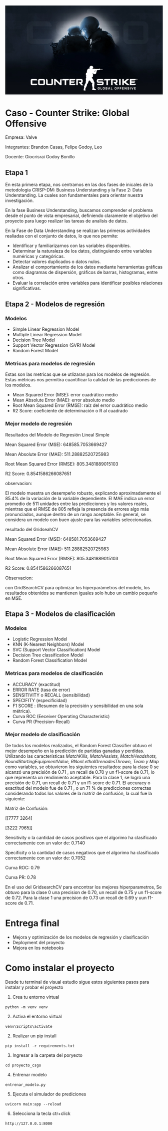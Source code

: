 
![Presentación](https://raw.githubusercontent.com/BrandonLCC/Informe_Tecnico_FMY0100/main/images/imagen-presentacion.webp)

# Caso - Counter Strike: Global Offensive

Empresa: Valve

Integrantes: Brandon Casas, Felipe Godoy, Leo

Docente: Giocrisrai Godoy Bonillo

## Etapa 1  

En esta primera etapa, nos centramos en las dos fases de inicales de la metodologia CRISP-DM: Business Understanding y la Fase 2: Data Understanding. La cuales son fundamentales para orientar nuestra investigación.

En la fase Business Understanding, buscamos comprender el problema desde el punto de vista empresarial, definiendo claramente el objetivo del proyecto para luego realizar las tareas de analisis de datos.

En la Fase de Data Understanding se realizan las primeras actividades realiadas con el conjunto de datos, lo que nos permite:

- Identificar y familiarizarnos con las variables disponibles.
- Determinar la naturaleza de los datos, distinguiendo entre variables numéricas y categóricas.
- Detectar valores duplicados o datos nulos. 
- Analizar el comportamiento de los datos mediante herramientas gráficas como diagramas de dispersión, gráficos de barras, histogramas, entre otros.
- Evaluar la correlación entre variables para identificar posibles relaciones significativas.

## Etapa 2 - Modelos de regresión 

### Modelos 

- Simple Linear Regression Model
- Multiple Linear Regression Model
- Decision Tree Model
- Support Vector Regression (SVR) Model
- Random Forest Model

### Metricas para modelos de regresión

Estas son las metricas que se utlizaran para los modelos de regresión. Estas métricas nos permitira cuantificar la calidad de las predicciones de los modelos.

- Mean Squared Error (MSE): error cuadrático medio 
- Mean Absolute Error (MAE): error absoluto medio 
- Root Mean Squared Error (RMSE): raíz del error cuadrático medio
- R2 Score: coeficiente de determinación o R al cuadrado

### Mejor modelo de regresión
  
Resultados del Modelo de Regresión Lineal Simple

Mean Squared Error (MSE): 648585.7053669427

Mean Absolute Error (MAE): 511.28882520725983

Root Mean Squared Error (RMSE): 805.3481889015103

R2 Score: 0.8541586266087651

observacion:

El modelo muestra un desempeño robusto, explicando aproximadamente el 85.4% de la variación de la variable dependiente. El MAE indica un error promedio de 511 unidades entre las predicciones y los valores reales, mientras que el RMSE de 805 refleja la presencia de errores algo más pronunciados, aunque dentro de un rango aceptable. En general, se considera un modelo con buen ajuste para las variables seleccionadas.

resultado del GridseahCV

Mean Squared Error (MSE): 648581.7053669427

Mean Absolute Error (MAE): 511.28882520725983

Root Mean Squared Error (RMSE): 805.3481889015103

R2 Score: 0.8541586266087651

Observacion:

con GridSearchCV para optimizar los hiperparámetros del modelo, los resultados obtenidos se mantienen iguales solo hubo un cambio pequeño en MSE.

## Etapa 3 - Modelos de clasificación

### Modelos 

- Logistic Regression Model
- KNN (K-Nearest Neighbors) Model
- SVC (Support Vector Classification) Model
- Decision Tree classification Model
- Random Forest Classification Model

### Metricas para modelos de clasificación

- ACCURACY (exactitud) 
- ERROR RATE (tasa de error)
- SENSITIVITY o RECALL (sensibilidad)
- SPECIFITY (especificidad)
- F1 SCORE : (Resumen de la precisión y sensibilidad en una sola métrica).
- Curva ROC (Eeceiver Operating Characteristic) 
- Curva PR  (Precision-Recall)

### Mejor modelo de clasificación

De todos los modelos realizados, el Random Forest Classifier obtuvo el mejor desempeño en la predicción de partidas ganadas y perdidas. Utilizando las características *MatchKills, MatchAssists, MatchHeadshots, RoundStartingEquipmentValue, RNonLethalGrenadesThrown, Team y  Map* como variables, se obtuvieron los siguientes resultados: para la clase 0 se alcanzó una precisión de  0.71 , un recall de 0.70 y un f1-score de  0.71, lo que representa un rendimiento aceptable. Para la clase 1, se logró una precisión de   0.71, un recall de 0.71 y un f1-score de 0.71.
El accuracy o exactitud del modelo fue de 0.71 , o un 71 % de predicciones correctas considerando todos los valores de la matriz de confusión, la cual fue la siguiente:

Matriz de Confusión:

[[7777 3264]

[3222 7965]]

Sensitivity o la cantidad de casos positivos que el algorimo ha clasificado correctamente con un valor de: 0.7140

Specificity o la cantidad de casos negativos que el algorimo ha clasificado correctamente con un valor de:  0.7052

Curva ROC: 0.79

Curva PR: 0.78

En el uso del GridsearchCV para encontrar los mejores hiperparametros, Se obtuvo para la clase 0 una precision de 0.70, un recall de 0.75 y un f1-score de 0.72. Para la clase 1 una precision de 0.73 un recall de  0.69 y uun f1-score de  0.71.


# Entrega final

- Mejora y optimización de los modelos de regresión y clasificación
- Deployment del proyecto
- Mejora en los notebooks

# Como instalar el proyecto

Desde tu terminal de visual estudio sigue estos siguientes pasos para instalar y probar el proyecto

1. Crea tu entorno virtual

``` python -m venv venv ```

2. Activa el entorno virtual

``` venv\Scripts\activate ```

2. Realizar un pip install

``` pip install -r requirements.txt ```

3. Ingresar a la carpeta del  poryecto 

``` cd proyecto_csgo ```

4. Entrenar modelo

``` entrenar_modelo.py ```

5. Ejecuta el simulador de prediciones

``` uvicorn main:app --reload ```

6. Selecciona la tecla ctr+click

``` http://127.0.0.1:8000 ```
